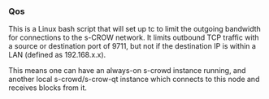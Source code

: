 ### Qos ###

This is a Linux bash script that will set up tc to limit the outgoing bandwidth for connections to the s-CROW network. It limits outbound TCP traffic with a source or destination port of 9711, but not if the destination IP is within a LAN (defined as 192.168.x.x).

This means one can have an always-on s-crowd instance running, and another local s-crowd/s-crow-qt instance which connects to this node and receives blocks from it.
